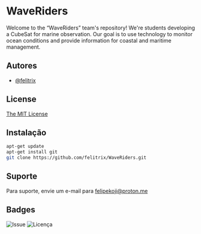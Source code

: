 # WaveRiders
Welcome to the “WaveRiders” team's repository! We're students developing a CubeSat for marine observation. Our goal is to use technology to monitor ocean conditions and provide information for coastal and maritime management.

## Autores

- [@felitrix](https://github.com/felitrix)

## License

[The MIT License](https://romanrm.net/mit-zero)


## Instalação
```bash
apt-get update
apt-get install git
git clone https://github.com/felitrix/WaveRiders.git
```
    
## Suporte

Para suporte, envie um e-mail para felipekoji@proton.me


## Badges
![Issue](https://img.shields.io/github/issues/felitrix/DB-Brands)
![Licença](https://img.shields.io/bower/l/mi)
